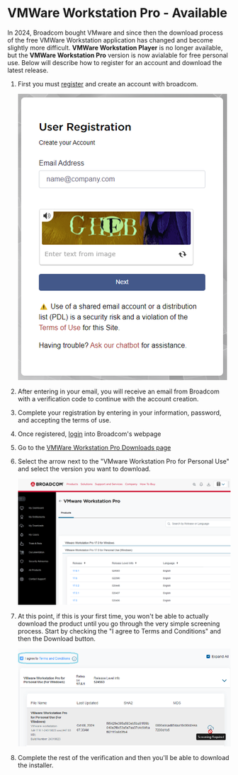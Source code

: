 # VMWare Workstation Pro - Available 

In 2024, Broadcom bought VMware and since then the download process of the free VMWare Workstation application has changed and become slightly more difficult. **VMWare Workstation Player** is no longer available, but the **VMWare Workstation Pro** version is now avialable for free personal use. Below will describe how to register for an account and download the latest release.

1. First you must [register](https://profile.broadcom.com/web/registration) and create an account with broadcom.

    ![alt text](../images/register.png)

2. After entering in your email, you will receive an email from Broadcom with a verification code to continue with the account creation.
3. Complete your registration by entering in your information, password, and accepting the terms of use.
4. Once registered, [login](https://support.broadcom.com/web/ecx/home) into Broadcom's webpage
5. Go to the [VMWare Workstation Pro Downloads page](https://support.broadcom.com/group/ecx/productdownloads?subfamily=VMware+Workstation+Pro)
6. Select the arrow next to the "VMware Workstation Pro for Personal Use" and select the version you want to download.

    ![alt text](../images/downloadVersion.png)

7. At this point, if this is your first time, you won't be able to actually download the product until you go through the very simple screening process. Start by checking the "I agree to Terms and Conditions" and then the Download button.

    ![alt text](../images/screening.png)

8. Complete the rest of the verification and then you'll be able to download the installer.